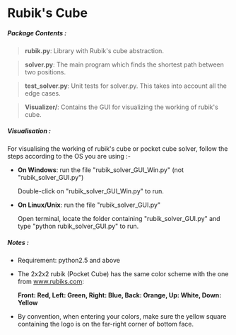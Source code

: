# Rubik's Cube

##### Package Contents :

>  **rubik.py**:         Library with Rubik's cube abstraction.

>  **solver.py**:        The main program which finds the shortest path between two positions.

> **test_solver.py**:   Unit tests for solver.py. This takes into account all the edge cases.

> **Visualizer/**:      Contains the GUI for visualizing the working of rubik's cube.

##### Visualisation :

For visualising the working of rubik's cube or pocket cube solver, follow the steps according to the OS you are using :-

- **On Windows**: run the file "rubik_solver_GUI_Win.py" (not "rubik_solver_GUI.py")

  Double-click on "rubik_solver_GUI_Win.py"
  to run.

- **On Linux/Unix**: run the file "rubik_solver_GUI.py"

  Open terminal, locate the folder containing "rubik_solver_GUI.py" and type
  "python rubik_solver_GUI.py" to run.

##### Notes :

- Requirement: python2.5 and above
- The 2x2x2 rubik (Pocket Cube) has the same color scheme with the one from www.rubiks.com:

  __Front: Red, Left: Green, Right: Blue, Back: Orange, Up: White, Down: Yellow__
- By convention, when entering your colors, make sure the yellow square containing the logo is on the far-right corner of bottom face.
